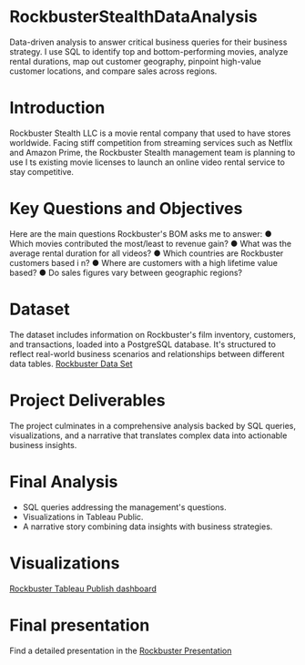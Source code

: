 # RockbusterStealthDataAnalysis
Data-driven analysis to answer critical business queries for their business strategy. I use SQL to identify top and bottom-performing movies, analyze rental durations, map out customer geography, pinpoint high-value customer locations, and compare sales across regions.
# Introduction 
Rockbuster Stealth LLC is a movie rental company that used to have stores worldwide. Facing stiff competition from streaming services such as Netflix and Amazon Prime, the Rockbuster Stealth management team is planning to use I ts existing movie licenses to launch an online video rental service to stay competitive.
# Key Questions and Objectives
Here are the main questions Rockbuster's BOM asks me to answer:
● Which movies contributed the most/least to revenue gain?
● What was the average rental duration for all videos?
● Which countries are Rockbuster customers based i n?
● Where are customers with a high lifetime value based?
● Do sales figures vary between geographic regions?
# Dataset
The dataset includes information on Rockbuster's film inventory, customers, and transactions, loaded into a PostgreSQL database. It's structured to reflect real-world business scenarios and relationships between different data tables.
[Rockbuster Data Set](https://github.com/QuinnHa1101/RockbusterStealthDataAnalysis/files/14896807/Rockbuster.Excel.Data.xls)
# Project Deliverables
The project culminates in a comprehensive analysis backed by SQL queries, visualizations, and a narrative that translates complex data into actionable business insights.
# Final Analysis 
* SQL queries addressing the management's questions.
* Visualizations in Tableau Public.
* A narrative story combining data insights with business strategies.
# Visualizations
[Rockbuster Tableau Publish dashboard](https://public.tableau.com/app/profile/quinn.ha3250/viz/RockbusterLLC_17072425266650/Story1)
# Final presentation
Find a detailed presentation in the [Rockbuster Presentation](https://github.com/QuinnHa1101/RockbusterStealthDataAnalysis/files/14896821/Presentation_Final_revised.pdf)
